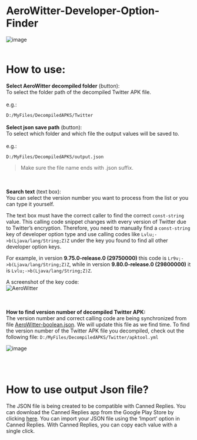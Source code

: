 # AeroWitter-Developer-Option-Finder
![image](https://user-images.githubusercontent.com/20567089/226429348-fbf93b47-ab19-4c3d-a42a-f218ae4f3a60.png)
<br>
<br>
<h1>How to use:</h1>
<b>Select AeroWitter decompiled folder</b> (button):
<br>To select the folder path of the decompiled Twitter APK file.
<br><br>e.g.:

 `D:/MyFiles/DecompiledAPKS/Twitter`
<br><br><b>Select json save path</b> (button):
<br>To select which folder and which file the output values will be saved to.
<br><br>e.g.:

 `D:/MyFiles/DecompiledAPKS/output.json`

> Make sure the file name ends with .json suffix. 

<br><br><b>Search text</b> (text box):
<br>You can select the version number you want to process from the list or you can type it yourself.

The text box must have the correct caller to find the correct `const-string` value.
This calling code snippet changes with every version of Twitter due to Twitter’s encryption. Therefore, you need to manually find a `const-string` key of developer option type and use calling codes like `Lvlu;->b(Ljava/lang/String;Z)Z` under the key you found to find all other developer option keys.

For example, in version <b>9.75.0-release.0 (29750000)</b> this code is `Lr9v;->b(Ljava/lang/String;Z)Z`, while in version <b>9.80.0-release.0 (29800000)</b> it is `Lvlu;->b(Ljava/lang/String;Z)Z`.

A screenshot of the key code:
<br>![AeroWitter](https://user-images.githubusercontent.com/20567089/226435655-28d41f0f-71f6-458a-b247-12636c1d21dd.png)

<br><br>**How to find version number of decompiled Twitter APK:**
<br>The version number and correct calling code are being synchronized from file [AeroWitter-boolean.json](https://github.com/hazarbozkurt/AeroWitter-Developer-Option-Finder/blob/main/AeroWitter-boolean.json). We will update this file as we find time. To find the version number of the Twitter APK file you decompiled, check out the following file:
`D:/MyFiles/DecompiledAPKS/Twitter/apktool.yml`

![image](https://user-images.githubusercontent.com/20567089/226440152-2d12a0d5-dc88-4311-9773-09dd2eefd10f.png)

<br>
<br>

# How to use output Json file?
The JSON file is being created to be compatible with Canned Replies. You can download the Canned Replies app from the Google Play Store by clicking [here](https://play.google.com/store/apps/details?id=com.tinaciousdesign.cannedreplies). You can import your JSON file using the ‘Import’ option in Canned Replies. With Canned Replies, you can copy each value with a single click.

